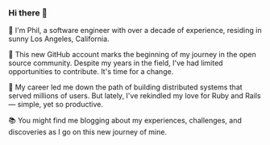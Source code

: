 ### Hi there 👋

👋 I'm Phil, a software engineer with over a decade of experience, residing in sunny Los Angeles, California.

🌟 This new GitHub account marks the beginning of my journey in the open source community. Despite my years in the field, I've had limited opportunities to contribute. It's time for a change.

🚀 My career led me down the path of building distributed systems that served millions of users. But lately, I've rekindled my love for Ruby and Rails — simple, yet so productive.

📚 You might find me blogging about my experiences, challenges, and discoveries as I go on this new journey of mine.

